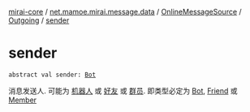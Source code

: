 [mirai-core](../../../index.md) / [net.mamoe.mirai.message.data](../../index.md) / [OnlineMessageSource](../index.md) / [Outgoing](index.md) / [sender](./sender.md)

# sender

`abstract val sender: `[`Bot`](../../../net.mamoe.mirai/-bot/index.md)

消息发送人. 可能为 [机器人](../../../net.mamoe.mirai/-bot/index.md) 或 [好友](../../../net.mamoe.mirai.contact/-friend/index.md) 或 [群员](../../../net.mamoe.mirai.contact/-member/index.md).
即类型必定为 [Bot](../../../net.mamoe.mirai/-bot/index.md), [Friend](../../../net.mamoe.mirai.contact/-friend/index.md) 或 [Member](../../../net.mamoe.mirai.contact/-member/index.md)

